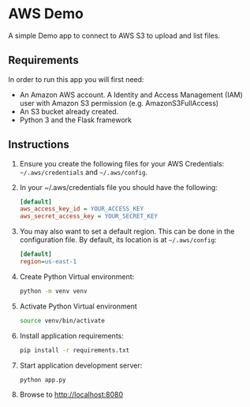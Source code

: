 # AWS Demo

A simple Demo app to connect to AWS S3 to upload and list files.

## Requirements

In order to run this app you will first need:

- An Amazon AWS account. A Identity and Access Management (IAM) user with Amazon S3 permission (e.g. AmazonS3FullAccess)
- An S3 bucket already created.
- Python 3 and the Flask framework

## Instructions

1. Ensure you create the following files for your AWS Credentials: `~/.aws/credentials` and `~/.aws/config`.
2. In your ~/.aws/credentials file you should have the following:

    ```ini
    [default]
    aws_access_key_id = YOUR_ACCESS_KEY
    aws_secret_access_key = YOUR_SECRET_KEY
    ```

3. You may also want to set a default region. This can be done in the configuration file. By default, its location is at `~/.aws/config`:

    ```ini
    [default]
    region=us-east-1
    ```

4. Create Python Virtual environment:

    ```bash
    python -m venv venv
    ```

5. Activate Python Virtual environment

    ```bash
    source venv/bin/activate
    ```

6. Install application requirements:

    ```bash
    pip install -r requirements.txt
    ```

7. Start application development server:

    ```bash
    python app.py
    ```

8. Browse to <http://localhost:8080>